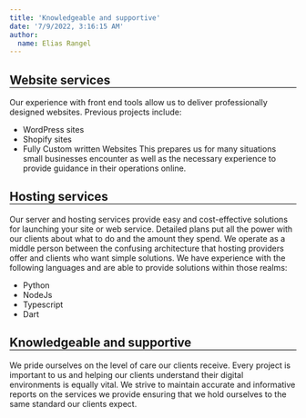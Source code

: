 ```yaml
---
title: 'Knowledgeable and supportive'
date: '7/9/2022, 3:16:15 AM'
author:
  name: Elias Rangel
---
```


<h2 style="animation: fadeIn 5s; border-bottom:1px solid black;">Website services</h2>

Our experience with front end tools allow us to deliver professionally designed websites. Previous projects include:

- WordPress sites
- Shopify sites
- Fully Custom written Websites
  This prepares us for many situations small businesses encounter as well as the necessary experience to provide guidance in their operations online.

<h2 style="animation: fadeIn 5s; border-bottom:1px solid black;">Hosting services</h2>

Our server and hosting services provide easy and cost-effective solutions for launching your site or web service. Detailed plans put all the power with our clients about what to do and the amount they spend. We operate as a middle person between the confusing architecture that hosting providers offer and clients who want simple solutions.
We have experience with the following languages and are able to provide solutions within those realms:

- Python
- NodeJs
- Typescript
- Dart

<h2 style="animation: fadeIn 5s; border-bottom:1px solid black;">Knowledgeable and supportive</h2>

We pride ourselves on the level of care our clients receive. Every project is important to us and helping our clients understand their digital environments is equally vital. We strive to maintain accurate and informative reports on the services we provide ensuring that we hold ourselves to the same standard our clients expect.
